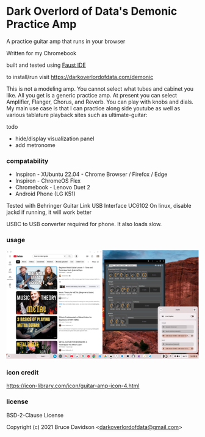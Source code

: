 # Dark Overlord of Data's Demonic Practice Amp

A practice guitar amp that runs in your browser

Written for my Chromebook

built and tested using [Faust IDE](https://faustide.grame.fr/index.html)

to install/run visit https://darkoverlordofdata.com/demonic

This is not a modeling amp. You cannot select what tubes and cabinet you like. All you get is a generic practice amp.
At present you can select Amplifier, Flanger, Chorus, and Reverb. You can play with knobs and dials.
My main use case is that I can practice along side youtube as well as various tablature playback sites such as ultimate-guitar:

todo
* hide/display visualization panel
* add metronome

### compatability

* Inspiron - XUbuntu 22.04  - Chrome Browser / Firefox / Edge
* Inspiron - ChromeOS Flex 
* Chromebook - Lenovo Duet 2
* Android Phone (LG K51)

Tested with Behringer Guitar Link USB Interface UC6102
On linux, disable jackd if running, it will work better

USBC to USB converter required for phone. It also loads slow.

### usage

![alt use-case](https://github.com/darkoverlordofdata/demonic/blob/main/use-case-1.png?raw=true)

### icon credit

https://icon-library.com/icon/guitar-amp-icon-4.html



### license
BSD-2-Clause License

Copyright (c) 2021 Bruce Davidson &lt;darkoverlordofdata@gmail.com&gt;



